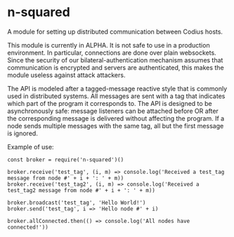 # n-squared

A module for setting up distributed communication between Codius hosts.

This module is currently in ALPHA. It is not safe to use in a production environment. In particular, connections are done over plain websockets. Since the security of our bilateral-authentication mechanism assumes that communication is encrypted and servers are authenticated, this makes the module useless against attack attackers.

The API is modeled after a tagged-message reactive style that is commonly used in distributed systems. All messages are sent with a tag that indicates which part of the program it corresponds to. The API is designed to be asynchronously safe: message listeners can be attached before OR after the corresponding message is delivered without affecting the program. If a node sends multiple messages with the same tag, all but the first message is ignored.

Example of use:
```
const broker = require('n-squared')()

broker.receive('test_tag', (i, m) => console.log('Received a test_tag message from node #' + i + ': ' + m))
broker.receive('test_tag2', (i, m) => console.log('Received a test_tag2 message from node #' + i + ': ' + m))

broker.broadcast('test_tag', 'Hello World!')
broker.send('test_tag', i => 'Hello node #' + i)

broker.allConnected.then(() => console.log('All nodes have connected!'))
```
